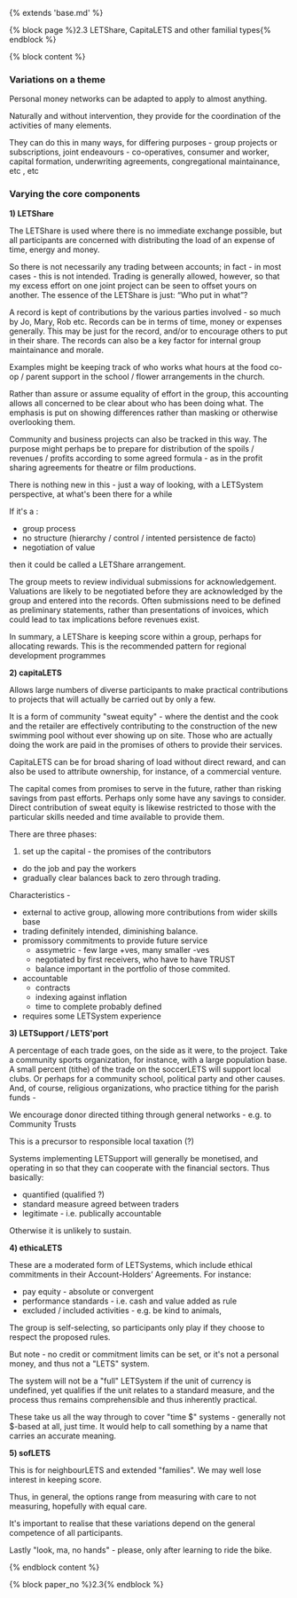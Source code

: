 {% extends 'base.md' %}

{% block page %}2.3 LETShare, CapitaLETS and other familial types{% endblock %}

{% block content %}

### Variations on a theme

Personal money networks can be adapted to apply to almost anything.

Naturally and without intervention, they provide for the coordination of
the activities of many elements.

They can do this in many ways, for differing purposes - group projects or
subscriptions, joint endeavours - co-operatives, consumer and worker,
capital formation, underwriting agreements, congregational maintainance,
etc , etc

### Varying the core components

**1) LETShare**

The LETShare is used where there is no immediate exchange possible, but
all participants are concerned with distributing the load of an expense of
time, energy and money.

So there is not necessarily any trading between accounts; in fact - in most
cases - this is not intended. Trading is generally allowed, however, so that
my excess effort on one joint project can be seen to offset yours on
another. The essence of the LETShare is just: “Who put in what”?

A record is kept of contributions by the various parties involved - so much
by Jo, Mary, Rob etc. Records can be in terms of time, money or expenses
generally. This may be just for the record, and/or to encourage others to
put in their share. The records can also be a key factor for internal group
maintainance and morale.

Examples might be keeping track of who works what hours at the food co-
op / parent support in the school / flower arrangements in the church.

Rather than assure or assume equality of effort in the group, this
accounting allows all concerned to be clear about who has been doing
what. The emphasis is put on showing differences rather than masking or
otherwise overlooking them.

Community and business projects can also be tracked in this way. The
purpose might perhaps be to prepare for distribution of the spoils /
revenues / profits according to some agreed formula - as in the profit
sharing agreements  for theatre or film productions.

There is nothing new in this - just a way of looking, with a LETSystem
perspective, at what's been there for a while

If it's a :

* group process
* no structure (hierarchy / control / intented persistence de facto)
* negotiation of value

then it could be called a LETShare arrangement.

The group meets to review individual submissions for acknowledgement.
Valuations are likely to be negotiated before they are acknowledged by
the group and entered into the records. Often submissions need to be
defined as preliminary statements, rather than presentations of invoices,
which could lead to tax implications before revenues exist.

In summary, a LETShare is keeping score within a group, perhaps for
allocating rewards. This is the recommended pattern for regional
development programmes

**2) capitaLETS**

Allows large numbers of diverse participants to make practical
contributions to projects that will actually be carried out by only a few.

It is a form of community "sweat equity" - where the dentist and the cook
and the retailer are effectively contributing to the construction of the new
swimming pool without ever showing up on site. Those who are actually
doing the work are paid in the promises of others to provide their services.

CapitaLETS can be for broad sharing of load without direct reward, and
can also be used to attribute ownership, for instance, of a commercial
venture.

The capital comes from promises to serve in the future, rather than risking
savings from past efforts. Perhaps  only some have any savings to
consider. Direct contribution of sweat equity is likewise restricted to
those with the particular skills needed and time available to provide them.

There are three phases:

1. set up the capital - the promises of the contributors
*  do the job and pay the workers
* gradually clear balances back to zero through trading.

Characteristics -

* external to active group, allowing more contributions from wider skills base
* trading definitely intended, diminishing balance.
* promissory commitments to provide future service
  * assymetric - few large +ves, many smaller -ves
  * negotiated by first receivers, who have to have TRUST
  * balance important in the portfolio of those commited.
* accountable
  * contracts
  * indexing against inflation
  * time to complete probably defined
* requires some LETSystem experience

**3) LETSupport  / LETS'port**

A percentage of each trade goes, on the side as it were, to the project.
Take a community sports organization, for instance, with a large
population base. A small percent (tithe) of the trade on the soccerLETS
will support local clubs. Or perhaps for a community school, political
party and other causes. And, of course, religious organizations, who
practice tithing for the parish funds -

We encourage donor directed tithing through general networks - e.g. to
Community Trusts

This is a precursor to responsible local taxation (?)

Systems implementing LETSupport will generally be monetised, and
operating in so that they can cooperate with the financial sectors. Thus
basically:

* quantified (qualified ?)
* standard measure agreed between traders
* legitimate - i.e. publically accountable

Otherwise it is unlikely to sustain.

**4) ethicaLETS**

These are a moderated form of LETSystems, which include ethical
commitments in their Account-Holders’ Agreements. For instance:

* pay equity - absolute or convergent
* performance standards - i.e. cash and value added as rule
* excluded / included activities - e.g. be kind to animals,

The group is self-selecting, so participants only play if they choose to
respect the proposed rules.

But note - no credit or commitment limits can be set, or it's not a personal
money, and thus not a "LETS" system.

The system will not be a "full" LETSystem if the unit of currency is
undefined, yet qualifies if the unit relates to a standard measure, and the
process thus remains comprehensible and thus inherently practical.

These take us all the way through to cover "time $" systems - generally
not $-based at all, just time. It would help to call something by a name that
carries an accurate meaning.

**5) sofLETS**

This is for neighbourLETS and extended "families". We may well lose
interest in keeping score.

Thus, in general, the options range from measuring with care to not
measuring, hopefully with equal care.

It's important to realise that these variations depend on the general
competence of all participants.

Lastly "look, ma, no hands" - please, only after learning to ride the bike.

{% endblock content %}

{% block paper_no %}2.3{% endblock %}
